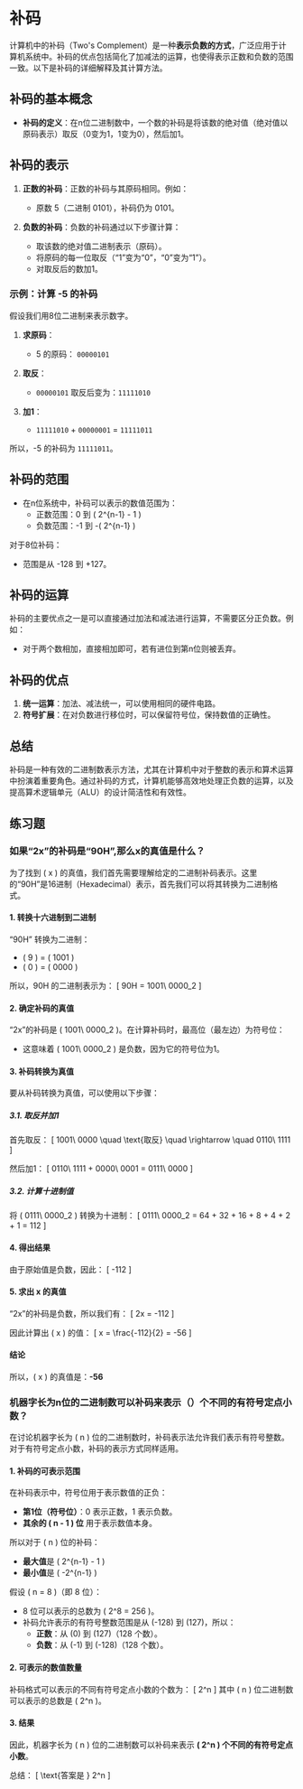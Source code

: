 # 补码

计算机中的补码（Two's Complement）是一种**表示负数的方式**，广泛应用于计算机系统中。补码的优点包括简化了加减法的运算，也使得表示正数和负数的范围一致。以下是补码的详细解释及其计算方法。

## 补码的基本概念

- **补码的定义**：在n位二进制数中，一个数的补码是将该数的绝对值（绝对值以原码表示）取反（0变为1，1变为0），然后加1。

## 补码的表示

1. **正数的补码**：正数的补码与其原码相同。例如：
   - 原数 5（二进制 0101），补码仍为 0101。
   
2. **负数的补码**：负数的补码通过以下步骤计算：
   - 取该数的绝对值二进制表示（原码）。
   - 将原码的每一位取反（“1”变为“0”，“0”变为“1”）。
   - 对取反后的数加1。

### 示例：计算 -5 的补码

假设我们用8位二进制来表示数字。

1. **求原码**：
   - 5 的原码： `00000101`
  
2. **取反**：
   - `00000101` 取反后变为：`11111010`
  
3. **加1**：
   - `11111010` + `00000001` = `11111011`
   
所以，-5 的补码为 `11111011`。

## 补码的范围

- 在n位系统中，补码可以表示的数值范围为：
  - 正数范围：0 到 \( 2^{n-1} - 1 \)
  - 负数范围：-1 到 -\( 2^{n-1} \)

对于8位补码：
- 范围是从 -128 到 +127。

## 补码的运算

补码的主要优点之一是可以直接通过加法和减法进行运算，不需要区分正负数。例如：
- 对于两个数相加，直接相加即可，若有进位到第n位则被丢弃。

## 补码的优点

1. **统一运算**：加法、减法统一，可以使用相同的硬件电路。
2. **符号扩展**：在对负数进行移位时，可以保留符号位，保持数值的正确性。

## 总结

补码是一种有效的二进制数表示方法，尤其在计算机中对于整数的表示和算术运算中扮演着重要角色。通过补码的方式，计算机能够高效地处理正负数的运算，以及提高算术逻辑单元（ALU）的设计简洁性和有效性。


## 练习题

### 如果“2x”的补码是“90H”,那么x的真值是什么？

为了找到 \( x \) 的真值，我们首先需要理解给定的二进制补码表示。这里的“90H”是16进制（Hexadecimal）表示，首先我们可以将其转换为二进制格式。

#### 1. **转换十六进制到二进制**

“90H” 转换为二进制：

- \( 9 \) = \( 1001 \)
- \( 0 \) = \( 0000 \)

所以，90H 的二进制表示为：
\[
90H = 1001\ 0000_2
\]

#### 2. **确定补码的真值**

“2x”的补码是 \( 1001\ 0000_2 \)。在计算补码时，最高位（最左边）为符号位：
- 这意味着 \( 1001\ 0000_2 \) 是负数，因为它的符号位为1。

#### 3. **补码转换为真值**

要从补码转换为真值，可以使用以下步骤：

##### 3.1. 取反并加1

首先取反：
\[
1001\ 0000 \quad \text{取反} \quad \rightarrow \quad 0110\ 1111
\]

然后加1：
\[
0110\ 1111 + 0000\ 0001 = 0111\ 0000
\]

##### 3.2. 计算十进制值

将 \( 0111\ 0000_2 \) 转换为十进制：
\[
0111\ 0000_2 = 64 + 32 + 16 + 8 + 4 + 2 + 1 = 112
\]

#### 4. **得出结果**

由于原始值是负数，因此：
\[
-112
\]

#### 5. **求出 x 的真值**

“2x”的补码是负数，所以我们有：
\[
2x = -112
\]

因此计算出 \( x \) 的值：
\[
x = \frac{-112}{2} = -56
\]

#### 结论

所以，\( x \) 的真值是：**-56**

### 机器字长为n位的二进制数可以补码来表示（）个不同的有符号定点小数？

在讨论机器字长为 \( n \) 位的二进制数时，补码表示法允许我们表示有符号整数。对于有符号定点小数，补码的表示方式同样适用。

#### 1. **补码的可表示范围**

在补码表示中，符号位用于表示数值的正负：
- **第1位（符号位）**：0 表示正数，1 表示负数。
- **其余的 \( n - 1 \) 位** 用于表示数值本身。

所以对于 \( n \) 位的补码：
- **最大值**是 \( 2^{n-1} - 1 \)
- **最小值**是 \( -2^{n-1} \)

假设 \( n = 8 \)（即 8 位）：
- 8 位可以表示的总数为 \( 2^8 = 256 \)。
- 补码允许表示的有符号整数范围是从 \(-128\) 到 \(127\)，所以：
  - **正数**：从 \(0\) 到 \(127\)（128 个数）。
  - **负数**：从 \(-1\) 到 \(-128\)（128 个数）。

#### 2. **可表示的数值数量**

补码格式可以表示的不同有符号定点小数的个数为：
\[
2^n
\]
其中 \( n \) 位二进制数可以表示的总数是 \( 2^n \)。

#### 3. **结果**

因此，机器字长为 \( n \) 位的二进制数可以补码来表示 **\( 2^n \) 个不同的有符号定点小数**。

总结：
\[
\text{答案是 } 2^n
\]